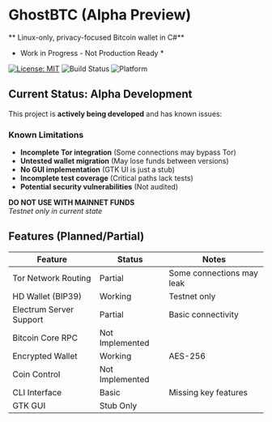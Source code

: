 # GhostBTC (Alpha Preview)

** Linux-only, privacy-focused Bitcoin wallet in C#**  
* Work in Progress - Not Production Ready *

[![License: MIT](https://img.shields.io/badge/License-MIT-yellow.svg)](https://opensource.org/licenses/MIT)
![Build Status](https://img.shields.io/badge/build-alpha-red)
![Platform](https://img.shields.io/badge/platform-linux-only-lightgrey)

## Current Status: Alpha Development

This project is **actively being developed** and has known issues:

### Known Limitations
- **Incomplete Tor integration** (Some connections may bypass Tor)
- **Untested wallet migration** (May lose funds between versions)
- **No GUI implementation** (GTK UI is just a stub)
- **Incomplete test coverage** (Critical paths lack tests)
- **Potential security vulnerabilities** (Not audited)

**DO NOT USE WITH MAINNET FUNDS**  
*Testnet only in current state*

## Features (Planned/Partial)

| Feature | Status | Notes |
|---------|--------|-------|
| Tor Network Routing |  Partial | Some connections may leak |
| HD Wallet (BIP39) |  Working | Testnet only |
| Electrum Server Support |  Partial | Basic connectivity |
| Bitcoin Core RPC |  Not Implemented |  |
| Encrypted Wallet |  Working | AES-256 |
| Coin Control |  Not Implemented |  |
| CLI Interface |  Basic | Missing key features |
| GTK GUI |  Stub Only |  |
